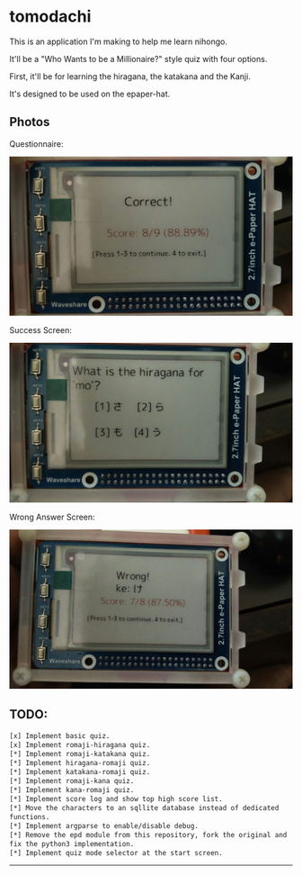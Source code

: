 # tomodachi

This is an application I'm making to help me learn
nihongo.

It'll be a "Who Wants to be a Millionaire?" style quiz 
with four options.

First, it'll be for learning the hiragana, the katakana
and the Kanji.

It's designed to be used on the epaper-hat.


## Photos

Questionnaire:

![Photo 1](images/photo_02.jpeg)

Success Screen:

![Photo 2](images/photo_01.jpeg)

Wrong Answer Screen:

![Photo 3](images/photo_03.jpeg)


## TODO:

    [x] Implement basic quiz.
    [x] Implement romaji-hiragana quiz.
    [*] Implement romaji-katakana quiz.
    [*] Implement hiragana-romaji quiz.
    [*] Implement katakana-romaji quiz.
    [*] Implement romaji-kana quiz.
    [*] Implement kana-romaji quiz.
    [*] Implement score log and show top high score list.
    [*] Move the characters to an sqllite database instead of dedicated functions.
    [*] Implement argparse to enable/disable debug.
    [*] Remove the epd module from this repository, fork the original and fix the python3 implementation.
    [*] Implement quiz mode selector at the start screen.
    



-----------------------
